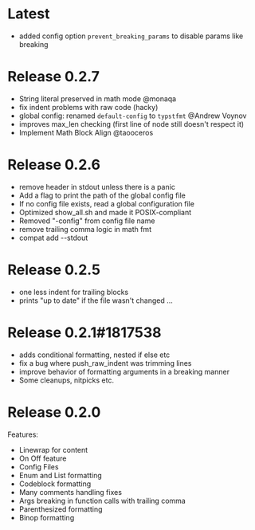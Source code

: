# Latest
- added config option `prevent_breaking_params` to disable params like breaking
# Release 0.2.7

- String literal preserved in math mode @monaqa
- fix indent problems with raw code (hacky)
- global config: renamed `default-config` to `typstfmt` @Andrew Voynov
- improves max_len checking (first line of node still doesn't respect it)
- Implement Math Block Align @taooceros

# Release 0.2.6

- remove header in stdout unless there is a panic
- Add a flag to print the path of the global config file
- If no config file exists, read a global configuration file
- Optimized show_all.sh and made it POSIX-compliant
- Removed "-config" from config file name
- remove trailing comma logic in math fmt
- compat add --stdout

# Release 0.2.5

- one less indent for trailing blocks
- prints "up to date" if the file wasn't changed
...


# Release 0.2.1#1817538
- adds conditional formatting, nested if else etc
- fix a bug where push_raw_indent was trimming lines 
- improve behavior of formatting arguments in a breaking manner
- Some cleanups, nitpicks etc.
 
# Release 0.2.0

Features: 
- Linewrap for content
- On Off feature
- Config Files
- Enum and List formatting
- Codeblock formatting
- Many comments handling fixes
- Args breaking in function calls with trailing comma
- Parenthesized formatting
- Binop formatting